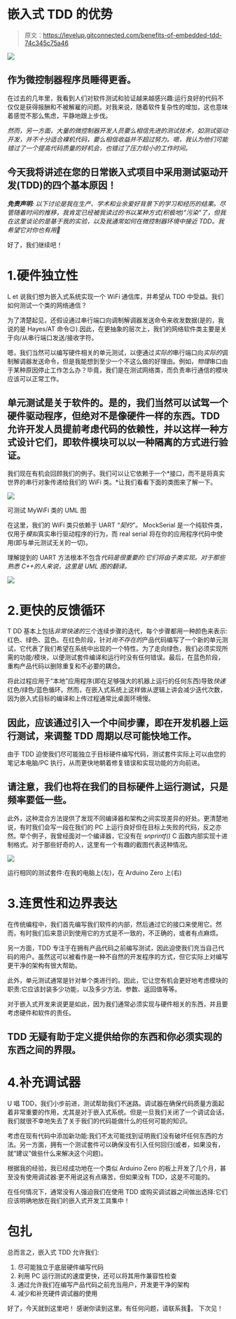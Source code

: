 # 嵌入式 TDD 的优势

> 原文：<https://levelup.gitconnected.com/benefits-of-embedded-tdd-74c345c75a46>

![](img/840752b9870aa499126edd01584b0b56.png)

## 作为微控制器程序员睡得更香。

在过去的几年里，我看到人们对软件测试和验证越来越感兴趣:运行良好的代码不仅仅是获得报酬和不被解雇的问题。对我来说，随着软件复杂性的增加，这也意味着感觉不那么焦虑，平静地跟上步伐。

*然而，另一方面，大量的微控制器开发人员要么相信先进的测试技术，如测试驱动开发，并不十分适合裸机代码，要么相信收益并不超过努力。嗯，我认为他们可能错过了一个提高代码质量的好机会，也错过了压力较小的工作时间。*

## 今天我将讲述在您的日常嵌入式项目中采用测试驱动开发(TDD)的四个基本原因！

***免责声明:*** *以下讨论是我在生产、学术和业余爱好背景下的学习和经历的结果。尽管随着时间的推移，我肯定已经被我读过的书以某种方式(积极地)“污染”了，但我在这里谈论的是基于我的实验，以及我通常如何在微控制器环境中接近 TDD。我希望它对你也有用🙂*

好了，我们继续吧！

# 1.硬件独立性

L et 说我们想为嵌入式系统实现一个 WiFi 通信库，并希望从 TDD 中受益。我们如何测试一个类的网络通信？

为了清楚起见，还假设通过串行端口向调制解调器发送命令来收发数据(是的，我说的是 Hayes/AT 命令😉).因此，在更抽象的层次上，我们的网络软件类主要是关于向/从串行端口发送/接收字符。

嗯，我们当然可以编写硬件相关的单元测试，以便通过*实际的*串行端口向*实际的*调制解调器发送命令，但是我能想到至少一个不这么做的好理由。例如，*物理*串口由于某种原因停止工作怎么办？毕竟，我们是在测试网络类，而负责串行通信的模块应该可以正常工作。

## 单元测试是关于软件的。是的，我们当然可以试驾一个硬件驱动程序，但绝对不是像硬件一样的东西。TDD 允许开发人员提前考虑代码的依赖性，并以这样一种方式设计它们，即软件模块可以以一种隔离的方式进行验证。

我们现在有机会回顾我们的例子。我们可以让它依赖于一个*接口，而不是将真实世界的串行对象传递给我们的 WiFi 类。*让我们看看下面的类图来了解一下。

![](img/23aeefd2472903fe46c614e3fbee8842.png)

可测试 MyWiFi 类的 UML 图

在这里，我们的 WiFi 类只依赖于 UART *“契约”。* MockSerial 是一个纯软件类，仅用于*模拟*真实串行驱动程序的行为，而 real serial 将在你的应用程序代码中使用(即与单元测试无关的一切)。

理解提到的 UART 方法根本不包含*代码是很重要的:*它们将由子类*实现。对于那些熟悉 C++的人来说，这里是 UML 图的翻译。*

![](img/818a4d49e3157b0d799a8b4737fa378d.png)

# 2.更快的反馈循环

T DD 基本上包括*非常快速的*三个连续步骤的迭代，每个步骤都用一种颜色来表示:红色、绿色、蓝色。在红色阶段，针对*尚不存在的*产品代码编写了一个新的单元测试，它代表了我们希望在系统中出现的一个特性。为了走向绿色，我们必须实现所需的功能/模块，以便测试套件编译和运行时没有任何错误。最后，在蓝色阶段，重构产品代码以删除重复和不必要的耦合。

将此过程应用于“本地”应用程序(即在足够强大的机器上运行的任何东西)导致*快速*红色/绿色/蓝色循环。然而，在嵌入式系统上这样做从逻辑上讲会减少迭代次数，因为嵌入式目标的编译和上传过程通常比桌面环境慢。

## 因此，应该通过引入一个中间步骤，即在开发机器上运行测试，来调整 TDD 周期以尽可能快地工作。

由于 TDD 迫使我们尽可能独立于目标硬件编写代码，测试套件实际上可以由您的笔记本电脑/PC 执行，从而更快地朝着修复错误和实现功能的方向前进。

## 请注意，我们也将在我们的目标硬件上运行测试，只是频率要低一些。

此外，这种混合方法提供了发现不同编译器和架构之间实现差异的好处。更清楚地说，有时我们会写一段在我们的 PC 上运行良好但在目标上失败的代码，反之亦然。举个例子，我曾经面对一个编译器，它没有在 *snprintf()* C 函数内部实现十进制格式。对于那些好奇的人，这里有一个有趣的截图代表这种情况。

![](img/57fc5c84fab24bf6860bd7cb2926365d.png)

运行相同的测试套件:在我的电脑上(左)，在 Arduino Zero 上(右)

# 3.连贯性和边界表达

在传统编程中，我们首先编写我们软件的内部，然后通过它的接口来使用它。然而，有时我们后来意识到使用它的方式是不一致的，不正确的，或者有点麻烦。

另一方面，TDD 专注于在拥有产品代码之前编写测试，因此迫使我们充当自己代码的用户。虽然这可以被看作是一种不自然的开发程序的方式，但它实际上对编写更干净的架构有很大帮助。

此外，单元测试通常是针对单个类进行的。因此，它让您有机会更好地考虑模块的职责:它应该封装多少功能，以及多少方法、参数、返回值等等。

对于嵌入式开发来说更是如此，因为我们通常必须实现与硬件相关的东西，并且要考虑硬件和软件的责任。

## TDD 无疑有助于定义提供给你的东西和你必须实现的东西之间的界限。

# 4.补充调试器

U 唱 TDD，我们小步前进，测试帮助我们不迷路。调试器在确保代码质量方面起着非常重要的作用，尤其是对于嵌入式系统。但是一旦我们关闭了一个调试会话，我们就很不幸地失去了关于我们的代码能做什么的任何可能的知识。

考虑在现有代码中添加新功能:我们不太可能找到证明我们没有破坏任何东西的方法。另一方面，拥有一个测试套件可以确保没有引入任何回归(或者，如果没有，就“建议”做些什么来解决这个问题)。

根据我的经验，我已经成功地在一个类似 Arduino Zero 的板上开发了几个月，甚至没有使用调试器:更不用说这有点痛苦，但如果没有 TDD，这是不可能的。

在任何情况下，通常没有人强迫我们在使用 TDD 或购买调试器之间做出选择:它们应该明确地放在我们的嵌入式开发工具集中！

# 包扎

总而言之，嵌入式 TDD 允许我们:

1.  尽可能独立于底层硬件编写代码
2.  利用 PC 运行测试的速度更快，还可以将其用作兼容性检查
3.  通过允许我们在编写产品代码之前充当用户，开发更干净的架构
4.  减少和补充硬件调试器的使用

好了，今天就到这里吧！
感谢你读到这里。有任何问题，请联系我🍻。
下次见！
